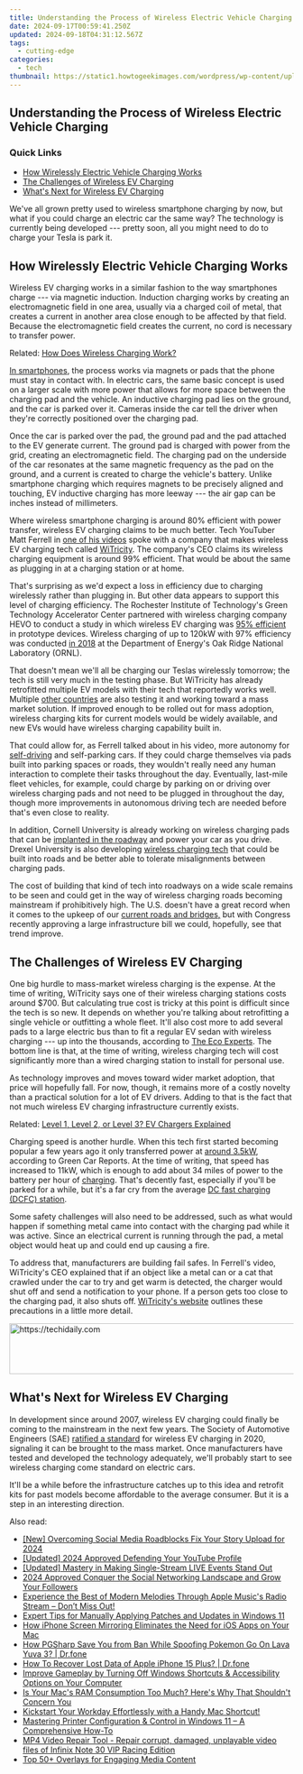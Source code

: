```yaml
---
title: Understanding the Process of Wireless Electric Vehicle Charging
date: 2024-09-17T00:59:41.250Z
updated: 2024-09-18T04:31:12.567Z
tags:
  - cutting-edge
categories:
  - tech
thumbnail: https://static1.howtogeekimages.com/wordpress/wp-content/uploads/2022/09/shutterstock_2144790221.jpg
---
```


## Understanding the Process of Wireless Electric Vehicle Charging

### Quick Links

* [How Wirelessly Electric Vehicle Charging Works](https://fox-http.techidaily.com/updated-bright-future-for-your-android-videos-a-comprehensive-plan/)
* [The Challenges of Wireless EV Charging](https://win-dash.techidaily.com/1722976822942-get-your-free-epson-et-2750-drivers-installed-on-windows-pcs-today/)
* [What's Next for Wireless EV Charging](https://snapchat-videos.techidaily.com/updated-2024-approved-evaluating-engagement-a-side-by-side-look-at-tiktok-and-snap/)

 We've all grown pretty used to wireless smartphone charging by now, but what if you could charge an electric car the same way? The technology is currently being developed --- pretty soon, all you might need to do to charge your Tesla is park it.

##  How Wirelessly Electric Vehicle Charging Works

 Wireless EV charging works in a similar fashion to the way smartphones charge --- via magnetic induction. Induction charging works by creating an electromagnetic field in one area, usually via a charged coil of metal, that creates a current in another area close enough to be affected by that field. Because the electromagnetic field creates the current, no cord is necessary to transfer power.

Related: [How Does Wireless Charging Work?](https://eaxpv-info.techidaily.com/new-2024-approved-free-yourself-from-cash-for-sound-the-best-18-audio-crackers-on-youtube/) 

[In smartphones](https://eaxpv-info.techidaily.com/new-2024-approved-free-yourself-from-cash-for-sound-the-best-18-audio-crackers-on-youtube/), the process works via magnets or pads that the phone must stay in contact with. In electric cars, the same basic concept is used on a larger scale with more power that allows for more space between the charging pad and the vehicle. An inductive charging pad lies on the ground, and the car is parked over it. Cameras inside the car tell the driver when they're correctly positioned over the charging pad.

 Once the car is parked over the pad, the ground pad and the pad attached to the EV generate current. The ground pad is charged with power from the grid, creating an electromagnetic field. The charging pad on the underside of the car resonates at the same magnetic frequency as the pad on the ground, and a current is created to charge the vehicle's battery. Unlike smartphone charging which requires magnets to be precisely aligned and touching, EV inductive charging has more leeway --- the air gap can be inches instead of millimeters.

 Where wireless smartphone charging is around 80% efficient with power transfer, wireless EV charging claims to be much better. Tech YouTuber Matt Ferrell in [one of his videos](https://www.anrdoezrs.net/links/3607085/type/dlg/sid/UUhtgUeUpU204311/https://www.youtube.com/watch?v=s8EF7ZGORS0) spoke with a company that makes wireless EV charging tech called [WiTricity](https://witricity.com/technology/). The company's CEO claims its wireless charging equipment is around 99% efficient. That would be about the same as plugging in at a charging station or at home.

 That's surprising as we'd expect a loss in efficiency due to charging wirelessly rather than plugging in. But other data appears to support this level of charging efficiency. The Rochester Institute of Technology's Green Technology Accelerator Center partnered with wireless charging company HEVO to conduct a study in which wireless EV charging was [95% efficient](https://www.rit.edu/affiliate/nysp2i/sites/rit.edu.affiliate.nysp2i/files/docs/resources/HEVO%5FEvaluates%5FWireless%5FEV%5FCharging%5FEfficiency.pdf) in prototype devices. Wireless charging of up to 120kW with 97% efficiency was conducted [in 2018](https://insideevs.com/news/340478/120-kw-wireless-charging-proves-97-efficient/) at the Department of Energy's Oak Ridge National Laboratory (ORNL).

 That doesn't mean we'll all be charging our Teslas wirelessly tomorrow; the tech is still very much in the testing phase. But WiTricity has already retrofitted multiple EV models with their tech that reportedly works well. Multiple [other countries](https://www.techradar.com/news/wireless-electric-car-charging-pads-now-available-for-drivers-of-special-renault-evs) are also testing it and working toward a mass market solution. If improved enough to be rolled out for mass adoption, wireless charging kits for current models would be widely available, and new EVs would have wireless charging capability built in.

 That could allow for, as Ferrell talked about in his video, more autonomy for [self-driving](https://www.reviewgeek.com/107497/i-took-a-ride-in-a-self-driving-car-and-didnt-die/) and self-parking cars. If they could charge themselves via pads built into parking spaces or roads, they wouldn't really need any human interaction to complete their tasks throughout the day. Eventually, last-mile fleet vehicles, for example, could charge by parking on or driving over wireless charging pads and not need to be plugged in throughout the day, though more improvements in autonomous driving tech are needed before that's even close to reality.

 In addition, Cornell University is already working on wireless charging pads that can be [implanted in the roadway](https://www.anrdoezrs.net/links/3607085/type/dlg/sid/UUhtgUeUpU204311/https://www.youtube.com/watch?v=8BQUIRBMSWA) and power your car as you drive. Drexel University is also developing [wireless charging tech](https://drexel.edu/news/archive/2022/June/frequency-tuning-wireless-electric-vehicle-charging) that could be built into roads and be better able to tolerate misalignments between charging pads.

 The cost of building that kind of tech into roadways on a wide scale remains to be seen and could get in the way of wireless charging roads becoming mainstream if prohibitively high. The U.S. doesn't have a great record when it comes to the upkeep of our [current roads and bridges,](https://www.cfr.org/backgrounder/state-us-infrastructure) but with Congress recently approving a large infrastructure bill we could, hopefully, see that trend improve.

##  The Challenges of Wireless EV Charging

 One big hurdle to mass-market wireless charging is the expense. At the time of writing, WiTricity says one of their wireless charging stations costs around $700\. But calculating true cost is tricky at this point is difficult since the tech is so new. It depends on whether you're talking about retrofitting a single vehicle or outfitting a whole fleet. It'll also cost more to add several pads to a large electric bus than to fit a regular EV sedan with wireless charging --- up into the thousands, according to [The Eco Experts](https://www.theecoexperts.co.uk/electric-vehicles/wireless-ev-charging#link-how-much-does-wireless-electric-vehicle-charging-cost). The bottom line is that, at the time of writing, wireless charging tech will cost significantly more than a wired charging station to install for personal use.

 As technology improves and moves toward wider market adoption, that price will hopefully fall. For now, though, it remains more of a costly novelty than a practical solution for a lot of EV drivers. Adding to that is the fact that not much wireless EV charging infrastructure currently exists.

Related: [Level 1, Level 2, or Level 3? EV Chargers Explained](https://visual-screen-recording.techidaily.com/unveiling-wintv-magic-compre-written-guide-to-capturing-live-on-windows-pc-for-2024/) 

 Charging speed is another hurdle. When this tech first started becoming popular a few years ago it only transferred power at [around 3.5kW](https://www.greencarreports.com/news/1130055%5Fwireless-ev-charging-gets-a-boost-single-standard-will-harmonize-systems-up-to-11-kw), according to Green Car Reports. At the time of writing, that speed has increased to 11kW, which is enough to add about 34 miles of power to the battery per hour of [charging](https://fox-friendly.techidaily.com/2024-approved-11-ultimate-phantom-4-accessories-to-purchase/). That's decently fast, especially if you'll be parked for a while, but it's a far cry from the average [DC fast charging (DCFC) station](https://visual-screen-recording.techidaily.com/unveiling-wintv-magic-compre-written-guide-to-capturing-live-on-windows-pc-for-2024/).

 Some safety challenges will also need to be addressed, such as what would happen if something metal came into contact with the charging pad while it was active. Since an electrical current is running through the pad, a metal object would heat up and could end up causing a fire.

 To address that, manufacturers are building fail safes. In Ferrell's video, WiTricity's CEO explained that if an object like a metal can or a cat that crawled under the car to try and get warm is detected, the charger would shut off and send a notification to your phone. If a person gets too close to the charging pad, it also shuts off. [WiTricity's website](https://witricity.com/products/automotive/) outlines these precautions in a little more detail.

<!-- affiliate ads begin -->
<a href="https://ephamedtechinc.pxf.io/c/5597632/2137210/26400" target="_top" id="2137210">
  <img src="//a.impactradius-go.com/display-ad/26400-2137210" border="0" alt="https://techidaily.com" width="728" height="90"/>
</a>
<img height="0" width="0" src="https://ephamedtechinc.pxf.io/i/5597632/2137210/26400" style="position:absolute;visibility:hidden;" border="0" />
<!-- affiliate ads end -->

##  What's Next for Wireless EV Charging

 In development since around 2007, wireless EV charging could finally be coming to the mainstream in the next few years. The Society of Automotive Engineers (SAE) [ratified a standard](https://witricity.com/products/automotive/) for wireless EV charging in 2020, signaling it can be brought to the mass market. Once manufacturers have tested and developed the technology adequately, we'll probably start to see wireless charging come standard on electric cars.

 It'll be a while before the infrastructure catches up to this idea and retrofit kits for past models become affordable to the average consumer. But it is a step in an interesting direction.

<ins class="adsbygoogle"
     style="display:block"
     data-ad-format="autorelaxed"
     data-ad-client="ca-pub-7571918770474297"
     data-ad-slot="1223367746"></ins>

<ins class="adsbygoogle"
     style="display:block"
     data-ad-client="ca-pub-7571918770474297"
     data-ad-slot="8358498916"
     data-ad-format="auto"
     data-full-width-responsive="true"></ins>

<span class="atpl-alsoreadstyle">Also read:</span>
<div><ul>
<li><a href="https://facebook-video-recording.techidaily.com/new-overcoming-social-media-roadblocks-fix-your-story-upload-for-2024/"><u>[New] Overcoming Social Media Roadblocks Fix Your Story Upload for 2024</u></a></li>
<li><a href="https://facebook-video-footage.techidaily.com/updated-2024-approved-defending-your-youtube-profile/"><u>[Updated] 2024 Approved Defending Your YouTube Profile</u></a></li>
<li><a href="https://extra-guidance.techidaily.com/updated-mastery-in-making-single-stream-live-events-stand-out/"><u>[Updated] Mastery in Making Single-Stream LIVE Events Stand Out</u></a></li>
<li><a href="https://facebook-clips.techidaily.com/2024-approved-conquer-the-social-networking-landscape-and-grow-your-followers/"><u>2024 Approved Conquer the Social Networking Landscape and Grow Your Followers</u></a></li>
<li><a href="https://some-skills.techidaily.com/experience-the-best-of-modern-melodies-through-apple-musics-radio-stream-dont-miss-out/"><u>Experience the Best of Modern Melodies Through Apple Music's Radio Stream – Don’t Miss Out!</u></a></li>
<li><a href="https://some-skills.techidaily.com/expert-tips-for-manually-applying-patches-and-updates-in-windows-11/"><u>Expert Tips for Manually Applying Patches and Updates in Windows 11</u></a></li>
<li><a href="https://some-skills.techidaily.com/how-iphone-screen-mirroring-eliminates-the-need-for-ios-apps-on-your-mac/"><u>How iPhone Screen Mirroring Eliminates the Need for iOS Apps on Your Mac</u></a></li>
<li><a href="https://android-pokemon-go.techidaily.com/how-pgsharp-save-you-from-ban-while-spoofing-pokemon-go-on-lava-yuva-3-drfone-by-drfone-virtual-android/"><u>How PGSharp Save You from Ban While Spoofing Pokemon Go On Lava Yuva 3? | Dr.fone</u></a></li>
<li><a href="https://techidaily.com/how-to-recover-lost-data-of-apple-iphone-15-plus-drfone-by-drfone-ios-data-recovery-ios-data-recovery/"><u>How To Recover Lost Data of Apple iPhone 15 Plus? | Dr.fone</u></a></li>
<li><a href="https://some-skills.techidaily.com/improve-gameplay-by-turning-off-windows-shortcuts-and-accessibility-options-on-your-computer/"><u>Improve Gameplay by Turning Off Windows Shortcuts & Accessibility Options on Your Computer</u></a></li>
<li><a href="https://some-skills.techidaily.com/is-your-macs-ram-consumption-too-much-heres-why-that-shouldnt-concern-you/"><u>Is Your Mac's RAM Consumption Too Much? Here's Why That Shouldn't Concern You</u></a></li>
<li><a href="https://some-skills.techidaily.com/kickstart-your-workday-effortlessly-with-a-handy-mac-shortcut/"><u>Kickstart Your Workday Effortlessly with a Handy Mac Shortcut!</u></a></li>
<li><a href="https://some-skills.techidaily.com/mastering-printer-configuration-and-control-in-windows-11-a-comprehensive-how-to/"><u>Mastering Printer Configuration & Control in Windows 11 – A Comprehensive How-To</u></a></li>
<li><a href="https://review-topics.techidaily.com/mp4-video-repair-tool-repair-corrupt-damaged-unplayable-video-files-of-infinix-note-30-vip-racing-edition-by-stellar-video-repair-mobile-video-repair/"><u>MP4 Video Repair Tool - Repair corrupt, damaged, unplayable video files of Infinix Note 30 VIP Racing Edition</u></a></li>
<li><a href="https://extra-hints.techidaily.com/top-50plus-overlays-for-engaging-media-content/"><u>Top 50+ Overlays for Engaging Media Content</u></a></li>
</ul></div>

